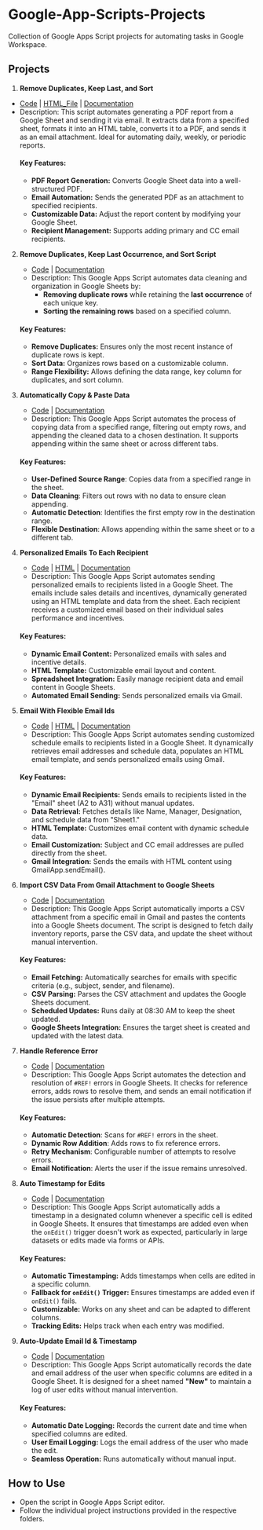 # Google-App-Scripts-Projects
Collection of Google Apps Script projects for automating tasks in Google Workspace.

## Projects
1. **Remove Duplicates, Keep Last, and Sort**
- [Code](Google_Sheet_Pdf_Report_Email/App_Script.gs) | [HTML_File](Google_Sheet_Pdf_Report_Email/HTML.html) | [Documentation](Google_Sheet_Pdf_Report_Email/README.md)
- Description: This script automates generating a PDF report from a Google Sheet and sending it via email. It extracts data from a specified sheet, formats it into an HTML table, converts it to a PDF, and sends it as an email attachment. Ideal for automating daily, weekly, or periodic reports.
   #### Key Features:
   - **PDF Report Generation:** Converts Google Sheet data into a well-structured PDF.
   - **Email Automation:**      Sends the generated PDF as an attachment to specified recipients.
   - **Customizable Data:**     Adjust the report content by modifying your Google Sheet.
   - **Recipient Management:**  Supports adding primary and CC email recipients.

2. **Remove Duplicates, Keep Last Occurrence, and Sort Script**
   - [Code](Remove_Duplicate_Rows_And_Sort_Final_Result_Based_On_Column_Value/App_Script.gs) | [Documentation](Remove_Duplicate_Rows_And_Sort_Final_Result_Based_On_Column_Value/README.md)
   - Description: This Google Apps Script automates data cleaning and organization in Google Sheets by:  
      - **Removing duplicate rows** while retaining the **last occurrence** of each unique key.  
      - **Sorting the remaining rows** based on a specified column.  
   #### Key Features:  
   - **Remove Duplicates:** Ensures only the most recent instance of duplicate rows is kept.  
   - **Sort Data:** Organizes rows based on a customizable column.  
   - **Range Flexibility:** Allows defining the data range, key column for duplicates, and sort column.  

3. **Automatically Copy & Paste Data**
   - [Code](Automatically_Paste_Data_From_1_Place_To_Another/App_Script.gs) | [Documentation](Automatically_Paste_Data_From_1_Place_To_Another/README.md)
   - Description: This Google Apps Script automates the process of copying data from a specified range, filtering out empty rows, and appending the cleaned data to a chosen destination. It supports appending within the same sheet or across different tabs.  
   #### Key Features: 
   - **User-Defined Source Range**: Copies data from a specified range in the sheet.  
   - **Data Cleaning**: Filters out rows with no data to ensure clean appending.  
   - **Automatic Detection**: Identifies the first empty row in the destination range.  
   - **Flexible Destination**: Allows appending within the same sheet or to a different tab.

4. **Personalized Emails To Each Recipient**
   - [Code](Personalized_Emails_To_Each_Recipient/App_Script.gs) | [HTML](Personalized_Emails_To_Each_Recipient/HTML.html) | [Documentation](Personalized_Emails_To_Each_Recipient/README.md)
   - Description: This Google Apps Script automates sending personalized emails to recipients listed in a Google Sheet. The emails include sales details and incentives, dynamically generated using an HTML template and data from the sheet. Each recipient receives a customized email based on their individual sales performance and incentives.
   #### Key Features:
   - **Dynamic Email Content:** Personalized emails with sales and incentive details.
   - **HTML Template:** Customizable email layout and content.
   - **Spreadsheet Integration:** Easily manage recipient data and email content in Google Sheets.
   - **Automated Email Sending:** Sends personalized emails via Gmail.

5. **Email With Flexible Email Ids**
   - [Code](send_schedule_email_flexible_email_ids/schedule_emails_flx_emails.gs) | [HTML](send_schedule_email_flexible_email_ids/HTML.html) | [Documentation](send_schedule_email_flexible_email_ids/README.md)
   - Description: This Google Apps Script automates sending customized schedule emails to recipients listed in a Google Sheet. It dynamically retrieves email addresses and schedule data, populates an HTML email template, and sends personalized emails using Gmail.
   #### Key Features:
   - **Dynamic Email Recipients:** Sends emails to recipients listed in the "Email" sheet (A2 to A31) without manual updates.
   - **Data Retrieval:** Fetches details like Name, Manager, Designation, and schedule data from "Sheet1."
   - **HTML Template:** Customizes email content with dynamic schedule data.
   - **Email Customization:** Subject and CC email addresses are pulled directly from the sheet.
   - **Gmail Integration:** Sends the emails with HTML content using GmailApp.sendEmail().

6. **Import CSV Data From Gmail Attachment to Google Sheets**
   - [Code](Save_From_Email_Attachment_To_Google_Sheet/App_Script.gs) | [Documentation](Save_From_Email_Attachment_To_Google_Sheet/README.md)
   - Description: This Google Apps Script automatically imports a CSV attachment from a specific email in Gmail and pastes the contents into a Google Sheets document. The script is designed to fetch daily inventory reports, parse the CSV data, and update the sheet without manual intervention.
   #### Key Features:
   - **Email Fetching:** Automatically searches for emails with specific criteria (e.g., subject, sender, and filename).
   - **CSV Parsing:** Parses the CSV attachment and updates the Google Sheets document.
   - **Scheduled Updates:** Runs daily at 08:30 AM to keep the sheet updated.
   - **Google Sheets Integration:** Ensures the target sheet is created and updated with the latest data.

7. **Handle Reference Error**
   - [Code](Handle_Ref_Error/App_Script.gs) | [Documentation](Handle_Ref_Error/README.md)
   - Description: This Google Apps Script automates the detection and resolution of `#REF!` errors in Google Sheets. It checks for reference errors, adds rows to resolve them, and sends an email notification if the issue persists after multiple attempts.
   #### Key Features:
   - **Automatic Detection**: Scans for `#REF!` errors in the sheet.
   - **Dynamic Row Addition**: Adds rows to fix reference errors.
   - **Retry Mechanism**: Configurable number of attempts to resolve errors.
   - **Email Notification**: Alerts the user if the issue remains unresolved.

8. **Auto Timestamp for Edits**
   - [Code](Save_Date_&_Time_Based_On_Value_In_A_Cell/App_Script.gs) | [Documentation](Save_Date_&_Time_Based_On_Value_In_A_Cell/README.md)
   - Description: This Google Apps Script automatically adds a timestamp in a designated column whenever a specific cell is edited in Google Sheets. It ensures that timestamps are added even when the `onEdit()` trigger doesn't work as expected, particularly in large datasets or edits made via forms or APIs.
   #### Key Features:
   - **Automatic Timestamping:** Adds timestamps when cells are edited in a specific column.
   - **Fallback for `onEdit()` Trigger:** Ensures timestamps are added even if `onEdit()` fails.
   - **Customizable:** Works on any sheet and can be adapted to different columns.
   - **Tracking Edits:** Helps track when each entry was modified.

9. **Auto-Update Email Id & Timestamp**
   - [Code](Save_EmailId_Timestamp_At_The_Time_Of_Edit_In_Sheet/App_Script.gs) | [Documentation](Save_EmailId_Timestamp_At_The_Time_Of_Edit_In_Sheet/README.md)
   - Description: This Google Apps Script automatically records the date and email address of the user when specific columns are edited in a Google Sheet. It is designed for a sheet named **"New"** to maintain a log of user edits without manual intervention.
   #### Key Features:
   - **Automatic Date Logging:** Records the current date and time when specified columns are edited.
   - **User Email Logging:** Logs the email address of the user who made the edit.
   - **Seamless Operation:** Runs automatically without manual input.


## How to Use
- Open the script in Google Apps Script editor.
- Follow the individual project instructions provided in the respective folders.

